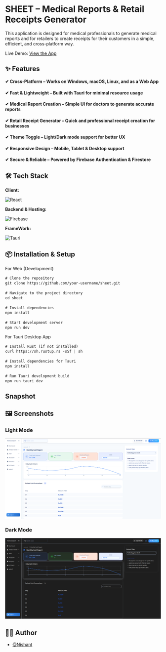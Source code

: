 # SHEET – Medical Reports & Retail Receipts Generator

This application is designed for medical professionals to generate medical reports and for retailers to create receipts for their customers in a simple, efficient, and cross-platform way.

Live Demo: [View the App](https://fir-project-ac28e.web.app/)

## ✨ Features

#### ✔ Cross-Platform – Works on Windows, macOS, Linux, and as a Web App
#### ✔ Fast & Lightweight – Built with Tauri for minimal resource usage
#### ✔ Medical Report Creation – Simple UI for doctors to generate accurate reports
#### ✔ Retail Receipt Generator – Quick and professional receipt creation for businesses
#### ✔ Theme Toggle – Light/Dark mode support for better UX
#### ✔ Responsive Design – Mobile, Tablet & Desktop support
#### ✔ Secure & Reliable – Powered by Firebase Authentication & Firestore


## 🛠 Tech Stack

**Client:** 

![React](https://img.shields.io/badge/React-61DAFB?style=for-the-badge&logo=react&logoColor=white&labelColor=61DAFB&labelWidth=70&labelBorderRadius=10&logoWidth=20&logoBorderRadius=10)

**Backend & Hosting:** 

![Firebase](https://img.shields.io/badge/firebase-a08021?style=for-the-badge&logo=firebase&logoColor=ffcd34)


**FrameWork:**

![Tauri](https://img.shields.io/badge/Tauri-623CE4?style=for-the-badge&logo=tauri&logoColor=white)

## 📦 Installation & Setup
For Web (Development) 
``` 
# Clone the repository
git clone https://github.com/your-username/sheet.git

# Navigate to the project directory
cd sheet

# Install dependencies
npm install

# Start development server
npm run dev
```

For Tauri Desktop App
```
# Install Rust (if not installed)
curl https://sh.rustup.rs -sSf | sh

# Install dependencies for Tauri
npm install

# Run Tauri development build
npm run tauri dev
```

## Snapshot

## 🖼 Screenshots

### Light Mode
![Light Mode](/assets/lightMode.png)

### Dark Mode
![Dark Mode](./assets/darkMode.png)


## 🧑‍💻 Author
- [@Nishant](https://www.github.com/Momking)


